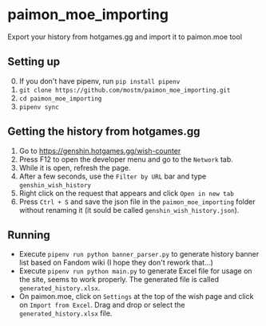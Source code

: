 # paimon_moe_importing
Export your history from hotgames.gg and import it to paimon.moe tool

## Setting up
0. If you don't have pipenv, run `pip install pipenv`
1. `git clone https://github.com/mostm/paimon_moe_importing.git`
2. `cd paimon_moe_importing`
3. `pipenv sync`

## Getting the history from hotgames.gg
1. Go to https://genshin.hotgames.gg/wish-counter
2. Press F12 to open the developer menu and go to the `Network` tab.
3. While it is open, refresh the page.
4. After a few seconds, use the `Filter by URL` bar and type  `genshin_wish_history`
5. Right click on the request that appears and click `Open in new tab`
6. Press `Ctrl + S` and save the json file in the `paimon_moe_importing` folder without renaming it (it sould be called `genshin_wish_history.json`).

## Running
- Execute `pipenv run python banner_parser.py` to generate history banner list based on Fandom wiki (I hope they don't rework that...)
- Execute `pipenv run python main.py` to generate Excel file for usage on the site, seems to work properly. The generated file is called `generated_history.xlsx`.
- On paimon.moe, click on `Settings` at the top of the wish page and click on `Import from Excel`. Drag and drop or select the `generated_history.xlsx` file.
